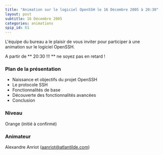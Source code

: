 ```yaml
---
title: "Animation sur le logiciel OpenSSH le 16 Décembre 2005 à 20:30"
layout: post
subtitle: 16 Décembre 2005
categories: animations
spip_id: 61
---
```

L'équipe du bureau a le plaisir de vous inviter pour participer à une animation sur le logiciel OpenSSH.

A partir de ** 20:30 !!! ** ne soyez pas en retard !

### Plan de la présentation ###

*  Naissance et objectifs du projet OpenSSH
*  Le protocole SSH
*  Fonctionnalités de base
*  Découverte des fonctionnalités avancées
*  Conclusion

### Niveau ###
Orange (initié à confirmé)


### Animateur ###

Alexandre Anriot (<aanriot@atlantilde.com>)

